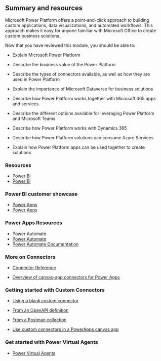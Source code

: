 ## Summary and resources

Microsoft Power Platform offers a point-and-click approach to building custom applications, data visualizations, and automated workflows. This approach makes it easy for anyone familiar with Microsoft Office to create custom business solutions.

Now that you have reviewed this module, you should be able to:

+ Explain Microsoft Power Platform

+ Describe the business value of the Power Platform

+ Describe the types of connectors available, as well as how they are used in Power Platform

+ Explain the importance of Microsoft Dataverse for business solutions

+ Describe how Power Platform works together with Microsoft 365 apps and services

+ Describe the different options available for leveraging Power Platform and Microsoft Teams

+ Describe how Power Platform works with Dynamics 365

+ Describe how Power Platform solutions can consume Azure Services

+ Explain how Power Platform apps can be used together to create solutions

### Resources

+ [Power BI](https://powerbi.microsoft.com/en-us/)
+ [Power BI](https://powerbi.microsoft.com/en-us/customer-showcase/)

### Power BI customer showcase

+ [Power Apps](https://powerapps.microsoft.com/en-us/)
+ [Power Apps](https://powerapps.microsoft.com/en-us/blog/microsoft-powerapps-learning-resources/)

### Power Apps Resources

+ Power Automate
+ [Power Automate](https://learn.microsoft.com/en-us/power-automate/)
+ [Power Automate Documentation](https://learn.microsoft.com/en-us/power-automate/)

### More on Connectors
+ [Connector Reference](https://learn.microsoft.com/en-us/connectors/)

+ [Overview of canvas-app connectors for Power Apps](https://learn.microsoft.com/en-us/power-apps/maker/canvas-apps/connections-list)

### Getting started with Custom Connectors

+ [Using a blank custom connector](https://learn.microsoft.com/en-us/connectors/custom-connectors/define-blank)

+ [From an OpenAPI definition](https://learn.microsoft.com/en-us/connectors/custom-connectors/define-openapi-definition)

+ [From a Postman collection](https://learn.microsoft.com/en-us/connectors/custom-connectors/define-postman-collection)

+ [Use custom connectors in a PowerApps canvas app](https://learn.microsoft.com/en-us/training/modules/use-custom-connectors-in-powerapps-canvas-app/)

### Get started with Power Virtual Agents
+ [Power Virtual Agents](https://powervirtualagents.microsoft.com/en-us/)

